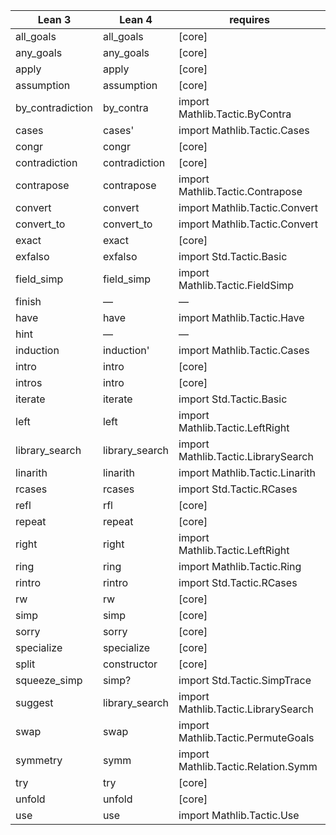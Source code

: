 | Lean 3         | Lean 4         | requires                            |
| -------------- | -------------- | ----------------------------------- |
| all_goals      | all_goals      | [core]                              |
| any_goals      | any_goals      | [core]                              |
| apply          | apply          | [core]                              |
| assumption     | assumption     | [core]                              |
| by_contradiction | by_contra    | import Mathlib.Tactic.ByContra      |
| cases          | cases'         | import Mathlib.Tactic.Cases         |
| congr          | congr          | [core]                              |
| contradiction  | contradiction  | [core]                              |
| contrapose     | contrapose     | import Mathlib.Tactic.Contrapose    |
| convert        | convert        | import Mathlib.Tactic.Convert       |
| convert_to     | convert_to     | import Mathlib.Tactic.Convert       |
| exact          | exact          | [core]                              |
| exfalso        | exfalso        | import Std.Tactic.Basic             |
| field_simp     | field_simp     | import Mathlib.Tactic.FieldSimp     |
| finish         | —              | —                                   |
| have           | have           | import Mathlib.Tactic.Have          |
| hint           | —              | —                                   |
| induction      | induction'     | import Mathlib.Tactic.Cases         |
| intro          | intro          | [core]                              |
| intros         | intro          | [core]                              |
| iterate        | iterate        | import Std.Tactic.Basic             |
| left           | left           | import Mathlib.Tactic.LeftRight     |
| library_search | library_search | import Mathlib.Tactic.LibrarySearch |
| linarith       | linarith       | import Mathlib.Tactic.Linarith      |
| rcases         | rcases         | import Std.Tactic.RCases            |
| refl           | rfl            | [core]                              |
| repeat         | repeat         | [core]                              |
| right          | right          | import Mathlib.Tactic.LeftRight     |
| ring           | ring           | import Mathlib.Tactic.Ring          |
| rintro         | rintro         | import Std.Tactic.RCases            |
| rw             | rw             | [core]                              |
| simp           | simp           | [core]                              |
| sorry          | sorry          | [core]                              |
| specialize     | specialize     | [core]                              |
| split          | constructor    | [core]                              |
| squeeze_simp   | simp?          | import Std.Tactic.SimpTrace         |
| suggest        | library_search | import Mathlib.Tactic.LibrarySearch |
| swap           | swap           | import Mathlib.Tactic.PermuteGoals  |
| symmetry       | symm           | import Mathlib.Tactic.Relation.Symm |
| try            | try            | [core]                              |
| unfold         | unfold         | [core]                              |
| use            | use            | import Mathlib.Tactic.Use           |
